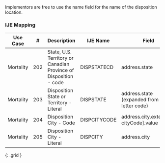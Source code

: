 Implementors are free to use the name field for the name of the disposition location.
### IJE Mapping

| **Use Case** |  **#**   |  **Description**  | **IJE Name**  |  **Field**  |  **Type**  | **Value Set**  |
| :---------: | --------------- | ------------ | ------------- | ---------- | ---------- | -------------- |
| Mortality | 202 | State, U.S. Territory or Canadian Province of Disposition - code | DISPSTATECD | address.state |string |[ValueSetStatesTerritoriesAndProvincesVitalRecords] |
| Mortality | 203 | Disposition State or Territory - Literal | DISPSTATE | address.state (expanded from 2 letter code) |string |See [StateLiterals] |
| Mortality | 204 | Disposition City - Code | DISPCITYCODE | address.city.extension[ cityCode].value |integer |see [CityCodes] |
| Mortality | 205 | Disposition City - Literal | DISPCITY | address.city |string |- |
{: .grid }
